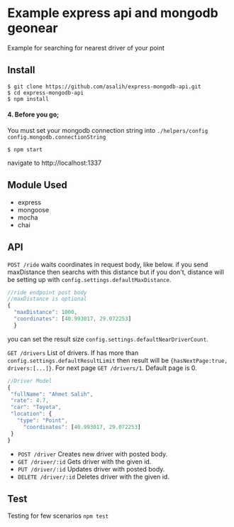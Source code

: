 # Example express api and mongodb geonear

Example for searching for nearest driver of your point

## Install
    $ git clone https://github.com/asalih/express-mongodb-api.git
    $ cd express-mongodb-api
    $ npm install

#### 4. Before you go;
You must set your mongodb connection string into
`./helpers/config` `config.mongodb.connectionString`

    $ npm start


navigate to http://localhost:1337

## Module Used
  - express
  - mongoose
  - mocha
  - chai
  
## API
  `POST /ride` waits coordinates in request body, like below. if you send maxDistance then searchs with this distance but if you don't, distance will be setting up with `config.settings.defaultMaxDistance`. 
  ```javascript
  //ride endpoint post body
  //maxDistance is optional
  {
	"maxDistance": 1000, 
	"coordinates": [40.993017, 29.072253]
	}
  ```
  you can set the result size `config.settings.defaultNearDriverCount`.
  

  `GET /drivers` List of drivers. If has more than `config.settings.defaultResultLimit` then result will be `{hasNextPage:true, drivers:[...]}`. For next page `GET /drivers/1`. Default page is 0.
 
   ```javascript
   //Driver Model
  {
	"fullName": "Ahmet Salih",
	"rate": 4.7,
	"car": "Toyota",
	"location": {
      "type": "Point",
		"coordinates": [40.993017, 29.072253]
	}
}
  ```
  - `POST /driver` Creates new driver with posted body.
  - `GET /driver/:id` Gets driver with the given id.
  - `PUT /driver/:id` Updates driver with posted body.
  - `DELETE /driver/:id` Deletes driver with the given id.
  
## Test
Testing for few scenarios `npm test`
